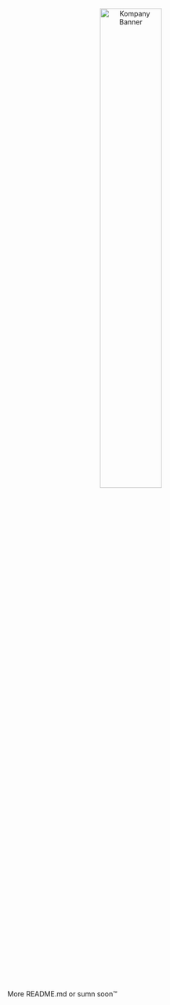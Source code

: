 <br/>
<p align="center">
    <a href="https://kablekompany.com/" target="_blank">
        <img width="50%" src="https://kableko.s3-us-east-2.amazonaws.com/myrtles-weird-spectrofluorometry-misbegot.jpg" alt="Kompany Banner">
    </a>
</p>

<br/>

More README.md or sumn soon:tm:
